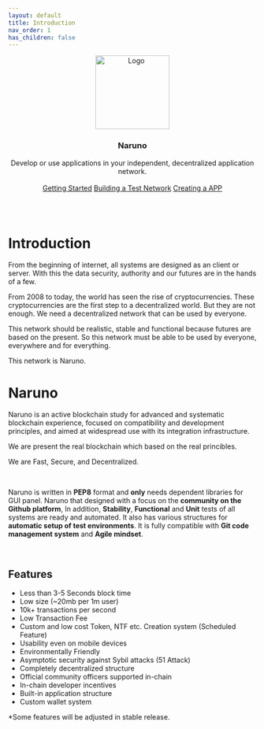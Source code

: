 ```yaml
---
layout: default
title: Introduction
nav_order: 1
has_children: false
---
```


<p align="center">
  <a href="https://github.com/Naruno/Naruno">
    <img src="https://naruno.org/wp-content/uploads/2023/03/transparant-logo-1.png" alt="Logo" width="150" height="150">
  </a>

  <h3 align="center">Naruno</h3>

  <p align="center">
    Develop or use applications in your independent, decentralized application network.
    <br>
    <br>
    <a href="https://docs.naruno.net/getting-started/" class="btn btn-blue">Getting Started</a>
    <a href="https://docs.naruno.net/building_a_test_network/" class="btn btn-purple">Building a Test Network</a>
    <a href="https://docs.naruno.net/creating_a_app/" class="btn btn-green">Creating a APP</a>
  </p>
</p>

<br>
<br>

# Introduction

From the beginning of internet, all systems are designed as an client or server. With this the data security, authority and our futures are in the hands of a few.

From 2008 to today, the world has seen the rise of cryptocurrencies. These cryptocurrencies are the first step to a decentralized world. But they are not enough. We need a decentralized network that can be used by everyone.

This network should be realistic, stable and functional because futures are based on the present. So this network must be able to be used by everyone, everywhere and for everything.

This network is Naruno.

# Naruno

Naruno is an active blockchain study for advanced and systematic blockchain experience, focused on compatibility and development principles, and aimed at widespread use with its integration infrastructure.

We are present the real blockchain which based on the real princibles.

We are Fast, Secure, and Decentralized.

<br>

Naruno is written in **PEP8** format and **only** needs dependent libraries for GUI panel. Naruno that designed with a focus on the **community on the Github platform**, In addition, **Stability**, **Functional** and **Unit** tests of all systems are ready and automated. It also has various structures for **automatic setup of test environments**. It is fully compatible with **Git code management system** and **Agile mindset**.

<br>

## Features

- Less than 3-5 Seconds block time
- Low size (~20mb per 1m user)
- 10k+ transactions per second
- Low Transaction Fee
- Custom and low cost Token, NTF etc. Creation system (Scheduled Feature)
- Usability even on mobile devices
- Environmentally Friendly
- Asymptotic security against Sybil attacks (51 Attack)
- Completely decentralized structure
- Official community officers supported in-chain
- In-chain developer incentives
- Built-in application structure
- Custom wallet system

\*Some features will be adjusted in stable release.
